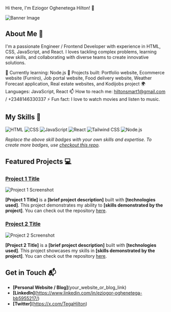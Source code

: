 Hi there, I'm Eziogor Oghenetega Hilton! 👋

![Banner Image](https://avatars.githubusercontent.com/u/178896393?s=400&u=c7cdfc5d2ffa42996677a9689228918bb0077a09&v=4)

## About Me 🚀

I'm a passionate Engineer / Frontend Developer with experience in HTML, CSS, JavaScript, and React. I loves tackling complex problems, learning new skills, and collaborating with diverse teams to create innovative solutions.

🌱 Currently learning: Node.js
🔭 Projects built: Portfolio website, Ecommerce website (Furniro), Job portal website, Food delivery website, Weather Forecast application, Real estate websites, and Kodijobs project
🌍 Languages: JavaScript, React
📫 How to reach me: hiltonsmart1@gmail.com / +2348146330337
⚡ Fun fact: I love to watch movies and listen to music.

## My Skills 🧠

![HTML](https://img.shields.io/badge/-HTML-E34F26?style=flat-square&logo=html5&logoColor=white)
![CSS](https://img.shields.io/badge/-CSS-1572B6?style=flat-square&logo=css3&logoColor=white)
![JavaScript](https://img.shields.io/badge/-JavaScript-F7DF1E?style=flat-square&logo=javascript&logoColor=black)
![React](https://img.shields.io/badge/-React-61DAFB?style=flat-square&logo=react&logoColor=black)
![Tailwind CSS](https://img.shields.io/badge/-Tailwind%20CSS-38B2AC?style=flat-square&logo=tailwind-css&logoColor=white)
![Node.js](https://img.shields.io/badge/-Node.js-339933?style=flat-square&logo=node.js&logoColor=white)

*Replace the above skill badges with your own skills and expertise. To create more badges, use [checkout this repo](https://github.com/alexandresanlim/Badges4-README.md-Profile).*

## Featured Projects 💻

### [Project 1 Title](project_1_link)

![Project 1 Screenshot](project_1_screenshot_url)

**[Project 1 Title]** is a **[brief project description]** built with **[technologies used]**. This project demonstrates my ability to **[skills demonstrated by the project]**. You can check out the repository [here](project_1_repository_link).

### [Project 2 Title](project_2_link)

![Project 2 Screenshot](project_2_screenshot_url)

**[Project 2 Title]** is a **[brief project description]** built with **[technologies used]**. This project showcases my skills in **[skills demonstrated by the project]**. You can check out the repository [here](project_2_repository_link).

## Get in Touch 📬

- **[Personal Website / Blog]**(your_website_or_blog_link)
- **[LinkedIn]**(https://www.linkedin.com/in/eziogor-oghenetega-bb5955217/)
- **[Twitter]**(https://x.com/TegaHilton)
